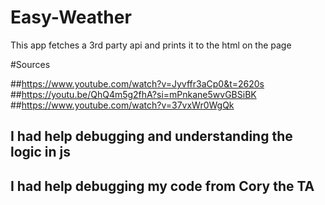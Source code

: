 # Easy-Weather
This app fetches a 3rd party api and prints it to the html on the page


#Sources

##https://www.youtube.com/watch?v=Jyvffr3aCp0&t=2620s
##https://youtu.be/QhQ4m5g2fhA?si=mPnkane5wvGBSiBK
##https://www.youtube.com/watch?v=37vxWr0WgQk

## I had help debugging and understanding the logic in js
## I had help debugging my code from Cory the TA
